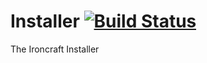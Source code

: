 # Installer [![Build Status](https://img.shields.io/travis/Ironcraft/Installer.svg?style=flat-square)](https://travis-ci.org/Ironcraft/Installer)

The Ironcraft Installer
